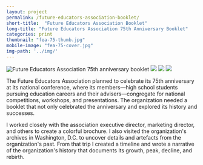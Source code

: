 ```yaml
---
layout: project
permalink: /future-educators-association-booklet/
short-title:  "Future Educators Association Booklet"
long-title: "Future Educators Association 75th Anniversary Booklet"
categories: print
thumbnail: "fea-75-thumb.jpg"
mobile-image: "fea-75-cover.jpg"
img-path: '../img/'
---
```

<img src="{{page.img-path}}fea-75-cover.jpg" alt="Future Educators Association 75th anniversary booklet">
<img src="{{page.img-path}}fea75-story.jpg" alt=" ">
<img src="{{page.img-path}}fea-75-numbers.jpg" alt=" ">
<img src="{{page.img-path}}fea75-leadership.jpg" alt=" "> 

The Future Educators Association planned to celebrate its 75th anniversary at its national conference, where its members&mdash;high school students pursuing education careers and their advisers&mdash;congregate for national competitions, workshops, and presentations. The organization needed a booklet that not only celebrated the anniversary and explored its history and successes.

I worked closely with the association executive director, marketing director, and others to create a colorful brochure. I also visited the organization's archives in Washington, D.C. to uncover details and artefacts from the organization's past. From that trip I created a timeline and wrote a narrative of the organization's history that documents its growth, peak, decline, and rebirth.